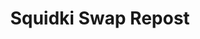 ---
slug: squidki-swap-repost-157
title: Squidki Swap Repost
description: "Squidki Swap Repost is an exciting online game. Play for free directly in your browser!"
icon: /images/new_mods/Sprunki Swap Repost.png
url: https://wowtbc.net/sprunkin/swap-repost/index.html
previewImage: /images/new_mods/Sprunki Swap Repost.png
type: new mods

# SEO配置
seo:
  title: "Squidki Swap Repost - Play Free Online Game | Fun Browser Games"
  description: "Squidki Swap Repost - Play this fun online game for free in your browser. No download required!"
  ogImage: "/images/new_mods/Sprunki Swap Repost.png"
  keywords: "squidki-swap-repost-157, online game, browser game, free game, new mods game, play online"

videoUrls:
  - https://www.youtube.com/embed/example1
  - https://www.youtube.com/embed/example2

whyPlay:
  title: "Why Play Squidki Swap Repost?"
  items:
    - "Immersive Gameplay: Squidki Swap Repost offers an engaging and immersive gaming experience that will keep you entertained for hours"
    - "Challenging Levels: Test your skills with increasingly difficult challenges and obstacles"
    - "Beautiful Graphics: Enjoy stunning visuals and smooth animations that bring the game world to life"
    - "Regular Updates: New content and features are added regularly to keep the game fresh and exciting"
    - "Free to Play: Experience all the fun without spending a penny"
    - "Community Features: Connect with other players, share strategies, and compete for high scores"
    - "Cross-Platform: Play on any device with a web browser, no downloads required"

features:
  title: "Key Features of Squidki Swap Repost"
  image: "/images/new_mods/Sprunki Swap Repost.png"
  items:
    - "Intuitive Controls: Easy to learn controls make Squidki Swap Repost accessible for players of all skill levels"
    - "Multiple Game Modes: Enjoy various gameplay options that provide different challenges and experiences"
    - "Character Customization: Personalize your gaming experience with unique characters and items"
    - "Achievement System: Complete special tasks to earn rewards and recognition"
    - "Leaderboards: Compete with players worldwide and see who can achieve the highest scores"

characteristics:
  title: "Game Characteristics"
  image: "/images/new_mods/Sprunki Swap Repost.png"
  items:
    - "Genre: New mods game with elements of strategy and skill"
    - "Difficulty: Suitable for both casual gamers and those seeking a challenge"
    - "Play Time: Quick sessions or extended gameplay, depending on your preference"
    - "Art Style: Vibrant and engaging visuals that enhance the gaming experience"
    - "Sound Design: Immersive audio that complements the gameplay perfectly"

info: "Squidki Swap Repost is an exciting online game that offers players a unique and engaging gaming experience. With its intuitive controls, stunning visuals, and challenging gameplay, Squidki Swap Repost provides hours of entertainment for players of all ages and skill levels. Whether you're looking for a quick gaming session during a break or an extended play session, Squidki Swap Repost delivers an immersive experience that will keep you coming back for more. The game features multiple levels of increasing difficulty, ensuring that players are constantly challenged as they progress. With regular updates adding new content and features, Squidki Swap Repost remains fresh and exciting, providing endless entertainment options for its growing community of players."

howToPlayIntro: "Welcome to Squidki Swap Repost! This guide will walk you through the basics and help you master the game. Whether you're a beginner or looking to improve your skills, these tips and instructions will enhance your gaming experience."

howToPlaySteps:
  - title: "Getting Started"
    description: "Begin your Squidki Swap Repost adventure by familiarizing yourself with the controls. Use your keyboard or mouse to navigate through the game interface. The tutorial will guide you through the basic mechanics and help you understand the objectives."
  - title: "Understanding the Objectives"
    description: "In Squidki Swap Repost, your main goal is to progress through levels by completing specific objectives. Each level presents unique challenges that require different strategies and approaches."
  - title: "Mastering the Controls"
    description: "Practice using the controls to improve your precision and reaction time. Squidki Swap Repost requires quick reflexes and strategic thinking to overcome obstacles and defeat opponents."
  - title: "Utilizing Power-ups"
    description: "Collect power-ups throughout the game to enhance your abilities and overcome difficult challenges. Each power-up offers unique advantages that can be crucial for success."
  - title: "Developing Strategies"
    description: "As you progress in Squidki Swap Repost, develop effective strategies for different scenarios. Analyze patterns, anticipate challenges, and adapt your approach to maximize your performance."

faq:
  title: "Frequently Asked Questions about Squidki Swap Repost"
  items:
    - question: "Is Squidki Swap Repost free to play?"
      answer: "Yes, Squidki Swap Repost is completely free to play directly in your web browser. No downloads or purchases are required to enjoy the full game experience."
    - question: "Can I play Squidki Swap Repost on mobile devices?"
      answer: "Yes, Squidki Swap Repost is optimized for both desktop and mobile play. You can enjoy the game on any device with a web browser and internet connection."
    - question: "Are there any in-game purchases?"
      answer: "While Squidki Swap Repost is free to play, there may be optional in-game purchases available for cosmetic items or additional features that don't affect core gameplay."
    - question: "How often is Squidki Swap Repost updated?"
      answer: "The developers regularly update Squidki Swap Repost with new content, features, and improvements based on player feedback and game performance."
    - question: "Can I play Squidki Swap Repost offline?"
      answer: "Currently, Squidki Swap Repost requires an internet connection to play as it's a browser-based online game."
    - question: "Is Squidki Swap Repost suitable for children?"
      answer: "Yes, Squidki Swap Repost is designed to be family-friendly and suitable for players of all ages."
    - question: "How do I report bugs or issues?"
      answer: "If you encounter any problems while playing Squidki Swap Repost, you can report them through the game's support page or contact the developers directly through their website."
    - question: "Still Have Questions?"
      answer: "If you have additional questions about Squidki Swap Repost that aren't covered in this FAQ, please visit our support center or contact our customer service team for assistance."
---